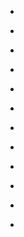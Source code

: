 
- [](/2021/07/1419372790331805698/)

- [](/2021/03/1375538318578966528/)

- [](/2019/11/b4zo5ifbt0/)

- [](/2019/09/b18x1k4bikv/)

- [](/2019/09/eyvwfle/)

- [](/2018/03/du_mcbxcili/)

- [](/2018/03/bf_y_thlfx6/)

- [](/2017/03/brtx98xg8dc/)

- [](/2017/03/brqhf2hgkny/)

- [](/2016/12/d-awqi5x7rk/)

- [](/2016/06/bghwsv-moez/)

- [](/2016/05/bgerqkasohn/)
